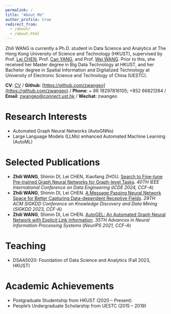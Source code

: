```yaml
---
permalink: /
title: "About Me"
author_profile: true
redirect_from: 
  - /about/
  - /about.html
---
```


Zhili WANG is currently a Ph.D. student in Data Science and Analytics at The Hong Kong University of Science and Technology (HKUST), supervised by Prof. [Lei CHEN](https://www.cse.ust.hk/~leichen/), Prof. [Can YANG](https://sites.google.com/site/eeyangc/), and Prof. [Wei WANG](https://home.cse.ust.hk/~weiwa/). Prior to this, she received her Master degree in Big Data Technology at HKUST, and her Bachelor degree in Spatial Information and Digitalized Technology at University of Electronic Science and Technology of China (UESTC).


**CV**: [CV](https://github.com/zwangeo/homepage/blob/master/assets/CV_WANGZhili_HKUST.pdf) / **Github**: [https://github.com/zwangeo](https://github.com/zwangeo) / **Phone**: + 86 18297816105; +852 66821284 / **Email**: [zwangeo@connect.ust.hk](zwangeo@connect.ust.hk) / **Wechat**: zwangeo
 
                        
Research Interests
======
* Automated Graph Neural Networks (AutoGNNs)
* Large Language Models (LLMs) enhanced Automated Machine Learning (AutoML)

Selected Publications
======
* **Zhili WANG**, Shimin DI, Lei CHEN, Xiaofang ZHOU. [Search to Fine-tune Pre-trained Graph Neural Networks for Graph-level Tasks](https://arxiv.org/abs/2308.06960). *40TH IEEE International Conference on Data Engineering* (*ICDE 2024, CCF-A*)
* **Zhili WANG**, Shimin DI, Lei CHEN. [A Message Passing Neural Network Space for Better Capturing Data-dependent Receptive Fields](https://dl.acm.org/doi/10.1145/3580305.3599243). *29TH ACM SIGKDD Conference on Knowledge Discovery and Data Mining* (*SIGKDD 2023, CCF-A*)
* **Zhili WANG**, Shimin DI, Lei CHEN. [AutoGEL: An Automated Graph Neural Network with Explicit Link Information](https://arxiv.org/abs/2112.01064). *35TH Advances in Neural Information Processing Systems* (*NeurIPS 2021, CCF-A*)


Teaching
======
* DSAA5020: Foundation of Data Science and Analytics (Fall 2023, HKUST)



Academic Achievements
======
* Postgraduate Studentship from HKUST (2020 – Present)
* People’s Undergraduate Scholarship from UESTC (2015 – 2019)


